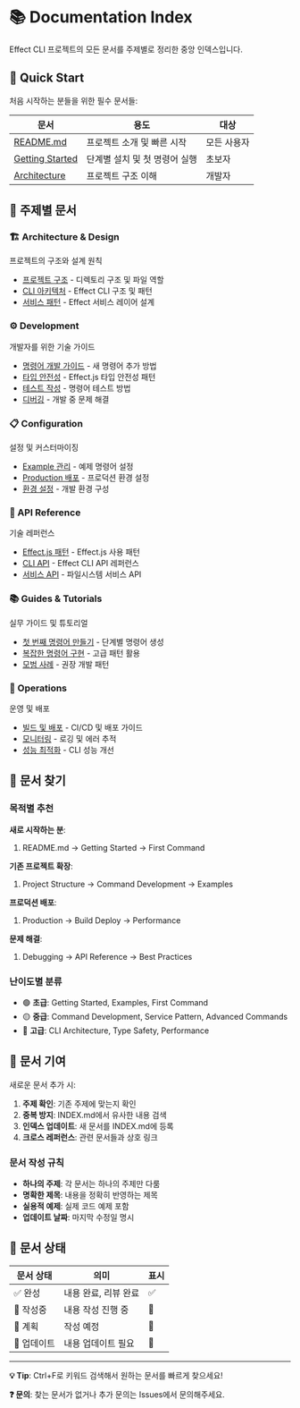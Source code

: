 # 📚 Documentation Index

Effect CLI 프로젝트의 모든 문서를 주제별로 정리한 중앙 인덱스입니다.

## 🚀 Quick Start

처음 시작하는 분들을 위한 필수 문서들:

| 문서 | 용도 | 대상 |
|------|------|------|
| [README.md](../README.md) | 프로젝트 소개 및 빠른 시작 | 모든 사용자 |
| [Getting Started](./guides/GETTING_STARTED.md) | 단계별 설치 및 첫 명령어 실행 | 초보자 |
| [Architecture](./architecture/OVERVIEW.md) | 프로젝트 구조 이해 | 개발자 |

## 📖 주제별 문서

### 🏗️ Architecture & Design
프로젝트의 구조와 설계 원칙

- [프로젝트 구조](./architecture/PROJECT_STRUCTURE.md) - 디렉토리 구조 및 파일 역할
- [CLI 아키텍처](./architecture/CLI_ARCHITECTURE.md) - Effect CLI 구조 및 패턴
- [서비스 패턴](./architecture/SERVICE_PATTERN.md) - Effect 서비스 레이어 설계

### ⚙️ Development
개발자를 위한 기술 가이드

- [명령어 개발 가이드](./development/COMMAND_DEVELOPMENT.md) - 새 명령어 추가 방법
- [타입 안전성](./development/TYPE_SAFETY.md) - Effect.js 타입 안전성 패턴
- [테스트 작성](./development/TESTING.md) - 명령어 테스트 방법
- [디버깅](./development/DEBUGGING.md) - 개발 중 문제 해결

### 📋 Configuration
설정 및 커스터마이징

- [Example 관리](./configuration/EXAMPLES.md) - 예제 명령어 설정
- [Production 배포](./configuration/PRODUCTION.md) - 프로덕션 환경 설정
- [환경 설정](./configuration/ENVIRONMENT.md) - 개발 환경 구성

### 🔧 API Reference
기술 레퍼런스

- [Effect.js 패턴](./api/EFFECT_PATTERNS.md) - Effect.js 사용 패턴
- [CLI API](./api/CLI_API.md) - Effect CLI API 레퍼런스
- [서비스 API](./api/SERVICE_API.md) - 파일시스템 서비스 API

### 📚 Guides & Tutorials
실무 가이드 및 튜토리얼

- [첫 번째 명령어 만들기](./guides/FIRST_COMMAND.md) - 단계별 명령어 생성
- [복잡한 명령어 구현](./guides/ADVANCED_COMMANDS.md) - 고급 패턴 활용
- [모범 사례](./guides/BEST_PRACTICES.md) - 권장 개발 패턴

### 🚨 Operations
운영 및 배포

- [빌드 및 배포](./operations/BUILD_DEPLOY.md) - CI/CD 및 배포 가이드
- [모니터링](./operations/MONITORING.md) - 로깅 및 에러 추적
- [성능 최적화](./operations/PERFORMANCE.md) - CLI 성능 개선

## 🎯 문서 찾기

### 목적별 추천

**새로 시작하는 분**:
1. README.md → Getting Started → First Command

**기존 프로젝트 확장**:
1. Project Structure → Command Development → Examples

**프로덕션 배포**:
1. Production → Build Deploy → Performance

**문제 해결**:
1. Debugging → API Reference → Best Practices

### 난이도별 분류

- 🟢 **초급**: Getting Started, Examples, First Command
- 🟡 **중급**: Command Development, Service Pattern, Advanced Commands
- 🔴 **고급**: CLI Architecture, Type Safety, Performance

## 📝 문서 기여

새로운 문서 추가 시:

1. **주제 확인**: 기존 주제에 맞는지 확인
2. **중복 방지**: INDEX.md에서 유사한 내용 검색
3. **인덱스 업데이트**: 새 문서를 INDEX.md에 등록
4. **크로스 레퍼런스**: 관련 문서들과 상호 링크

### 문서 작성 규칙

- **하나의 주제**: 각 문서는 하나의 주제만 다룸
- **명확한 제목**: 내용을 정확히 반영하는 제목
- **실용적 예제**: 실제 코드 예제 포함
- **업데이트 날짜**: 마지막 수정일 명시

## 🔄 문서 상태

| 문서 상태 | 의미 | 표시 |
|-----------|------|------|
| ✅ 완성 | 내용 완료, 리뷰 완료 | ✅ |
| 🚧 작성중 | 내용 작성 진행 중 | 🚧 |
| 📝 계획 | 작성 예정 | 📝 |
| 🔄 업데이트 | 내용 업데이트 필요 | 🔄 |

---

**💡 Tip**: Ctrl+F로 키워드 검색해서 원하는 문서를 빠르게 찾으세요!

**❓ 문의**: 찾는 문서가 없거나 추가 문의는 Issues에서 문의해주세요.